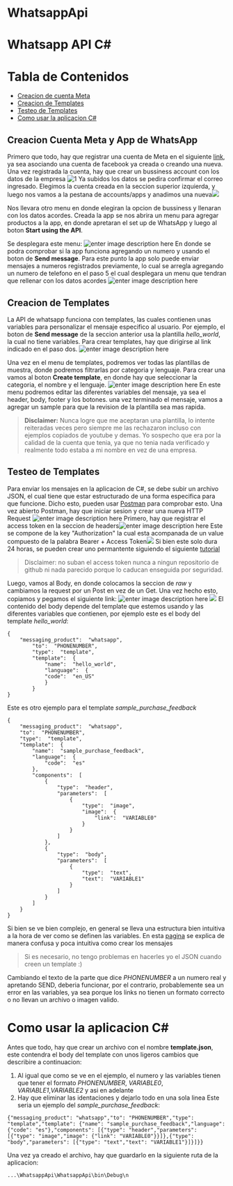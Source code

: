 # WhatsappApi
# Whatsapp API C#


# Tabla de Contenidos 

 - [Creacion de cuenta Meta](#Creacion-Cuenta-Meta-y-App-de-WhatsApp)
 - [Creacion de Templates](#Creacion-de-Templates)
 - [Testeo de Templates](#Testeo-de-Templates)
 - [Como usar la aplicacion C#](#Como-usar-la-aplicacion-C#)
 



## Creacion Cuenta Meta y App de WhatsApp


Primero que todo, hay que registrar una cuenta de Meta en el siguiente [link](https://business.facebook.com/), ya sea asociando una cuenta de facebook ya creada o creando una nueva.
Una vez registrada la cuenta, hay que crear un bussiness account con los datos de la empresa
![1](https://i.imgur.com/xgjekir.png)
Ya subidos los datos se pedira confirmar el correo ingresado.
Elegimos la cuenta creada en la seccion superior izquierda, y luego nos vamos a la pestana de accounts/apps y anadimos una nueva![](https://i.imgur.com/Sw54SIa.png)

Nos llevara otro menu en donde elegiran la opcion de bussiness y llenaran con los datos acordes.
Creada la app se nos abrira un menu para agregar productos a la app, en donde apretaran el set up de WhatsApp y luego al boton **Start using the API**.

Se desplegara este menu:
![enter image description here](https://i.imgur.com/gc0UTaU.png)
En donde se podra comprobar si la app funciona agregando un numero y usando el boton de **Send message**.
Para este punto la app solo puede enviar mensajes a numeros registrados previamente, lo cual se arregla agregando un numero de telefono en el paso 5 el cual desplegara un menu que tendran que rellenar con los datos acordes
![enter image description here](https://i.imgur.com/Ka9TrQt.png)


## Creacion de Templates
La API de whatsapp funciona con templates, las cuales contienen unas variables para personalizar el mensaje especifico al usuario.
Por ejemplo, el boton de **Send message** de la seccion anterior usa la plantilla *hello_world*, la cual no tiene variables.
Para crear templates, hay que dirigirse al link indicado en el paso dos.
![enter image description here](https://i.imgur.com/4cN8ikt.png)

Una vez en el menu de templates, podremos ver todas las plantillas de muestra, donde podremos filtrarlas por categoria y lenguaje. Para crear una vamos al boton **Create template**, en donde hay que seleccionar la categoria, el nombre y el lenguaje.
![enter image description here](https://i.imgur.com/oJdqlO6.png)
En este menu podremos editar las diferentes variables del mensaje, ya sea el header, body, footer y los botones.
una vez terminado el mensaje, vamos a agregar un sample para que la revision de la plantilla sea mas rapida.
> **Disclaimer:** Nunca logre que me aceptaran una plantilla, lo intente reiteradas veces pero siempre me las rechazaron incluso con ejemplos copiados de youtube y demas. Yo sospecho que era por la calidad de la cuenta que tenia, ya que no tenia nada verificado y realmente todo estaba a mi nombre en vez de una empresa.


## Testeo de Templates
Para enviar los mensajes en la aplicacion de C#, se debe subir un archivo JSON, el cual tiene que estar estructurado de una forma especifica para que funcione. Dicho esto, pueden usar [Postman](https://www.postman.com/downloads/postman-agent/) para comprobar esto.
Una vez abierto Postman, hay que iniciar sesion y crear una nueva HTTP Request
![enter image description here](https://i.imgur.com/d5aiQNf.png)
Primero, hay que registrar el access token en la seccion de headers![enter image description here](https://i.imgur.com/MnuE626.png)
Este se compone de la key "Authorization" la cual esta acompanada de un value compuesto de la palabra Bearer + Access Token![](https://i.imgur.com/attZDCo.png)
Si bien este solo dura 24 horas, se pueden crear uno permantente siguiendo el siguiente [tutorial](https://youtu.be/PFf6GB2E1Ao) 
>Disclaimer: no suban el access token nunca a ningun repositorio de github ni nada parecido porque lo caducan enseguida por seguridad.
>
Luego, vamos al Body, en donde colocamos la seccion de *raw* y cambiamos la request por un Post en vez de un Get.
Una vez hecho esto, copiamos y pegamos el siguiente link:
![enter image description here](https://i.imgur.com/RQ4pUdq.png)
![](https://i.imgur.com/kzLYo8S.png)
El contenido del body depende del template que estemos usando y las diferentes variables que contienen, por ejemplo este es el body del template *hello_world*:
```
{
	"messaging_product":  "whatsapp",
		"to":  "PHONENUMBER",
		"type":  "template",
		"template":  {
			"name":  "hello_world",
			"language":  {
			"code":  "en_US"
			}
		}
}
```
Este es otro ejemplo para el template *sample_purchase_feedback*
```
{
	"messaging_product":  "whatsapp",
	"to":  "PHONENUMBER",
	"type":  "template",
	"template":  {
		"name":  "sample_purchase_feedback",
		"language":  {
			"code":  "es"
		},
		"components":  [
			{
				"type":  "header",
				"parameters":  [
					{
						"type":  "image",
						"image":  {
							"link":  "VARIABLE0"
						}
					}
				]
			},
			{
				"type":  "body",
				"parameters":  [
					{	
						"type":  "text",
						"text":  "VARIABLE1"
					}
				]
			}
		]
	}
}
```
Si bien se ve bien complejo, en general se lleva una estructura bien intuitiva a la hora de ver como se definen las variables.
En esta [pagina](https://developers.facebook.com/docs/whatsapp/on-premises/reference/messages) se explica de manera confusa y poca intuitiva como crear los mensajes
> Si es necesario, no tengo problemas en hacerles yo el JSON cuando creen un template :)

Cambiando el texto de la parte que dice *PHONENUMBER* a un numero real y apretando SEND, deberia funcionar, por el contrario, probablemente sea un error en las variables, ya sea porque los links no tienen un formato correcto o no llevan un archivo o imagen valido.

# Como usar la aplicacion C#
Antes que todo, hay que crear un archivo con el nombre **template.json**, este contendra el body del template con unos ligeros cambios que describire a continuacion:

 1. Al igual que como se ve en el ejemplo, el numero y las variables tienen que tener el formato *PHONENUMBER*, *VARIABLE0*, *VARIABLE1*,*VARIABLE2* y asi en adelante
 2. Hay que eliminar las identaciones y dejarlo todo en una sola linea
 Este seria un ejemplo del *sample_purchase_feedback*:
 ```
{"messaging_product": "whatsapp","to": "PHONENUMBER","type": "template","template": {"name": "sample_purchase_feedback","language": {"code": "es"},"components": [{"type": "header","parameters": [{"type": "image","image": {"link": "VARIABLE0"}}]},{"type": "body","parameters": [{"type": "text","text": "VARIABLE1"}]}]}}
```
Una vez ya creado el archivo, hay que guardarlo en la siguiente ruta de la aplicacion:
```
...\WhatsappApi\WhatsappApi\bin\Debug\n
